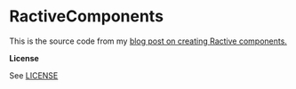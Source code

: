 # RactiveComponents
This is the source code from my <a href="http://blog.brakmic.com/creating-components-with-ractive-js/" target="_blank">blog post on creating Ractive components.</a>

**License**

See <a href="https://github.com/brakmic/RactiveComponents/blob/master/LICENSE">LICENSE</a>

